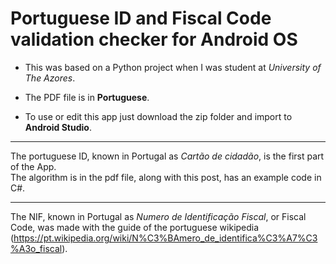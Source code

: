Portuguese ID and Fiscal Code validation checker for Android OS
=== 

* This was based on a Python project when I was student at *University of The Azores*. 

* The PDF file is in **Portuguese**. 

* To use or edit this app just download the zip folder and import to **Android Studio**.

---

The portuguese ID, known in Portugal as *Cartão de cidadão*, is the first part of the App.  
The algorithm is in the pdf file, along with this post, has an example code in C#.

---

The NIF, known in Portugal as *Numero de Identificação Fiscal*, or Fiscal Code, was made with the guide of the portuguese wikipedia (https://pt.wikipedia.org/wiki/N%C3%BAmero_de_identifica%C3%A7%C3%A3o_fiscal). 
